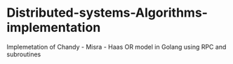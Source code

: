 # Distributed-systems-Algorithms-implementation
Implemetation of Chandy - Misra - Haas OR model in Golang using RPC and subroutines
